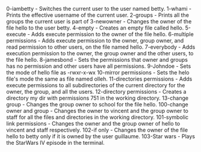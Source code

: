 0-iambetty - Switches the current user to the user named  betty.
1-whami - Prints the effective username of the current user.
2-groups - Prints all the groups the current user is part of
3-newowner - Changes the owner of the file hello to the user betty.
4-empty - Creates an empty file called hello.
5-execute - Adds execute permission to the owner of the file hello.
6-multiple permissions - Adds execute permission to the owner, group owner, and read permission to other users, on the file named hello.
7-everybody - Adds execution permission to the owner, the group owner and the other users, to the file hello.
8-jamesbond - Sets the permissions that owner and groups has no permission and other users have all permissions.
9-Johndoe - Sets the mode of hello file as -rwxr-x-wx
10-mirror permissions - Sets the helo file's mode the same as file named olleh.
11-directories permissions - Adds execute permissions to all subdirectories of the current directory for the owner, the group, and all the users.
12-directory permissions - Creates a directory my dir with permissions 751 in the working directory.
13-change group - Changes the group owner to school for the file hello.
100-change owner and group - Changes the owner to vincent and the group owner to staff for all the files and directories in the working directory.
101-symbolic link permissions - Changes the owner and the group owner of hello to vincent and staff respectively.
102-if only - Changes the owner of the file hello to betty only if it is owned by the user guillaume.
103-Star wars - Plays the StarWars IV episode in the terminal.
